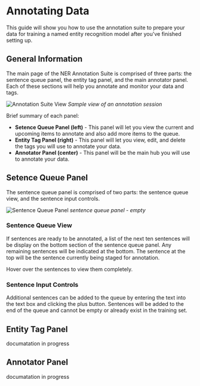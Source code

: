 # Annotating Data
This guide will show you how to use the annotation suite to prepare your data for training a named entity recognition model after you've finished setting up.

## General Information

The main page of the NER Annotation Suite is comprised of three parts: the sentence queue panel, the entity tag panel, and the main annotator panel. Each of these sections will help you annotate and monitor your data and tags.

![Annotation Suite View][annotationScreen]
*Sample view of an annotation session*

Brief summary of each panel:
- **Setence Queue Panel (left)** - This panel will let you view the current and upcoming items to annotate and also add more items to the queue. 
- **Entity Tag Panel (right)** - This panel will let you view, edit, and delete the tags you will use to annotate your data.
- **Annotator Panel (center)** - This panel will be the main hub you will use to annotate your data.

## Setence Queue Panel

The sentence queue panel is comprised of two parts: the sentence queue view, and the sentence input controls.

![Sentence Queue Panel][sentence-queue]
*sentence queue panel - empty*

### Sentence Queue View

If sentences are ready to be annotated, a list of the next ten sentences will be display on the bottom section of the sentence queue panel. Any remaining sentences will be indicated at the bottom. The sentence at the top will be the sentence currently being staged for annotation.

Hover over the sentences to view them completely.

### Sentence Input Controls

Additional sentences can be added to the queue by entering the text into the text box and clicking the plus button. Sentences will be added to the end of the queue and cannot be empty or already exist in the training set.



## Entity Tag Panel

documatation in progress

## Annotator Panel

documatation in progress

[sentence-queue]: https://christian-budhi-hosting.s3.amazonaws.com/ner-annotation-suite/ner_sentence_input.PNG

[annotationScreen]: https://christian-budhi-hosting.s3.amazonaws.com/portfolio/ner-annotation-suite.PNG